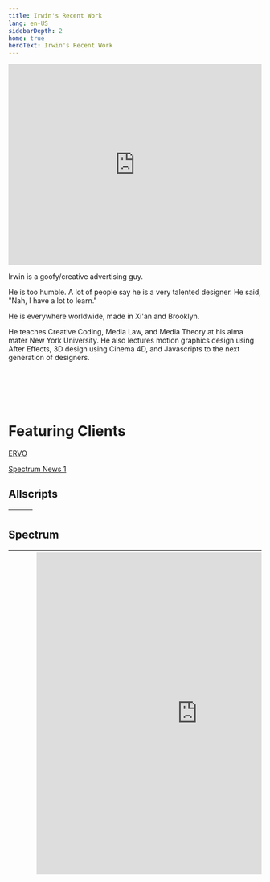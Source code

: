 ```yaml
---
title: Irwin's Recent Work
lang: en-US
sidebarDepth: 2
home: true
heroText: Irwin's Recent Work
---
```


<iframe src='https://my.spline.design/glasscirclescopy-f20ca7799bc3089cce1d972e853c77af/' frameborder='0' width='100%' height='400px'></iframe>

Irwin is a goofy/creative advertising guy. 

He is too humble. A lot of people say he is a very talented designer. He said, "Nah, I have a lot to learn."

He is everywhere worldwide, made in Xi'an and Brooklyn. 

He teaches Creative Coding, Media Law, and Media Theory at his alma mater New York University. He also lectures motion graphics design using After Effects, 3D design using Cinema 4D, and Javascripts to the next generation of designers. 

<br>

<br>

<br>

<br>

# Featuring Clients

[ERVO](#ervo) 

[Spectrum News 1](#spectrum)



## Allscripts

| <div style="padding:56.25% 0 0 0;position:relative;"><iframe src="https://player.vimeo.com/video/635863866?h=0635887ece&amp;badge=0&amp;autopause=0&amp;player_id=0&amp;app_id=58479" frameborder="0" allow="autoplay; fullscreen; picture-in-picture" allowfullscreen style="position:absolute;top:0;left:0;width:100%;height:100%;" title="Sunrise Surgical Care"></iframe></div><script src="https://player.vimeo.com/api/player.js"></script> | <div style="padding:56.25% 0 0 0;position:relative;"><iframe src="https://player.vimeo.com/video/635864022?h=467a904aff&amp;badge=0&amp;autopause=0&amp;player_id=0&amp;app_id=58479" frameborder="0" allow="autoplay; fullscreen; picture-in-picture" allowfullscreen style="position:absolute;top:0;left:0;width:100%;height:100%;" title="RCMS"></iframe></div><script src="https://player.vimeo.com/api/player.js"></script> | <div style="padding:56.25% 0 0 0;position:relative;"><iframe src="https://player.vimeo.com/video/603554945?h=faa8058be6&amp;badge=0&amp;autopause=0&amp;player_id=0&amp;app_id=58479" frameborder="0" allow="autoplay; fullscreen; picture-in-picture" allowfullscreen style="position:absolute;top:0;left:0;width:100%;height:100%;" title="Allscripts Social Responsibility Report"></iframe></div><script src="https://player.vimeo.com/api/player.js"></script> |
| ------------------------------------------------------------ | ------------------------------------------------------------ | ------------------------------------------------------------ |



## Spectrum

| <div style="padding:56.25% 0 0 0;position:relative;"><iframe src="https://player.vimeo.com/video/690588190?h=758fb980e6&amp;badge=0&amp;autopause=0&amp;player_id=0&amp;app_id=58479" frameborder="0" allow="autoplay; fullscreen; picture-in-picture" allowfullscreen style="position:absolute;top:0;left:0;width:100%;height:100%;" title="Test_render_3_SN_Open_DEC2022_SoCal"></iframe></div><script src="https://player.vimeo.com/api/player.js"></script> | <div style="padding:56.25% 0 0 0;position:relative;"><iframe src="https://player.vimeo.com/video/690587772?h=31dd16a89b&amp;badge=0&amp;autopause=0&amp;player_id=0&amp;app_id=58479" frameborder="0" allow="autoplay; fullscreen; picture-in-picture" allowfullscreen style="position:absolute;top:0;left:0;width:100%;height:100%;" title="RENDER_Franchise_Sports_Open_FS_01"></iframe></div><script src="https://player.vimeo.com/api/player.js"></script> | <div style="padding:56.25% 0 0 0;position:relative;"><iframe src="https://player.vimeo.com/video/690585785?h=96a322b65c&amp;badge=0&amp;autopause=0&amp;player_id=0&amp;app_id=58479" frameborder="0" allow="autoplay; fullscreen; picture-in-picture" allowfullscreen style="position:absolute;top:0;left:0;width:100%;height:100%;" title="Test_Franchise_Weather_FS_Open"></iframe></div><script src="https://player.vimeo.com/api/player.js"></script> | <iframe src="https://player.vimeo.com/video/690585969?h=1ce8ab2ee3" width="640" height="640" frameborder="0" allow="autoplay; fullscreen; picture-in-picture" allowfullscreen></iframe> |
| ------------------------------------------------------------ | ------------------------------------------------------------ | ------------------------------------------------------------ | ------------------------------------------------------------ |









<br>
